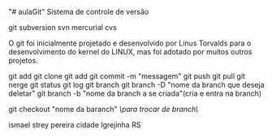 "# aulaGit" 
Sistema de controle de versão


  git
  subversion
  svn
  mercurial
  cvs

O git foi inicialmente projetado e desenvolvido por Linus Torvalds para o desenvolvimento do kernel do LINUX, mas foi adotado por muitos outros projetos.

git add
git clone
git add
git commit -m "messagem"
git push
git pull
git nerge
git status
git log
git branch
git branch -D "nome da branch que deseja deletar"
git branch -b "nome da branch a se criada"(cria e entra na branch)

git checkout "nome da baranch" *\\para trocar de branch\\*



ismael strey pereira
cidade Igrejinha RS